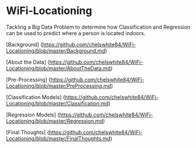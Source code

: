 # WiFi-Locationing
Tackling a Big Data Problem to determine how Classification and Regression can be used to predict where a person is located indoors. 

[Background] (https://github.com/chelswhite84/WiFi-Locationing/blob/master/Background.md)

[About the Data] (https://github.com/chelswhite84/WiFi-Locationing/blob/master/AboutTheData.md)

[Pre-Processing] (https://github.com/chelswhite84/WiFi-Locationing/blob/master/PreProcessing.md)

[Classification Models] (https://github.com/chelswhite84/WiFi-Locationing/blob/master/Classification.md)

[Regression Models] (https://github.com/chelswhite84/WiFi-Locationing/blob/master/Regression.md)

[Final Thoughts] (https://github.com/chelswhite84/WiFi-Locationing/blob/master/FinalThoughts.md)

